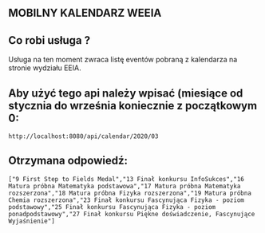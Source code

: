 ## MOBILNY KALENDARZ WEEIA

## Co robi usługa ? 
Usługa na ten moment zwraca listę eventów pobraną z kalendarza na stronie wydziału EEIA.

## Aby użyć tego api należy wpisać (miesiące od stycznia do września koniecznie z początkowym 0:
```
http://localhost:8080/api/calendar/2020/03
```

## Otrzymana odpowiedź:
```
["9 First Step to Fields Medal","13 Finał konkursu InfoSukces","16 Matura próbna Matematyka podstawowa","17 Matura próbna Matematyka rozszerzona","18 Matura próbna Fizyka rozszerzona","19 Matura próbna Chemia rozszerzona","23 Finał konkursu Fascynująca Fizyka - poziom podstawowy","25 Finał konkursu Fascynująca Fizyka - poziom ponadpodstawowy","27 Finał konkursu Piękne doświadczenie, Fascynujące Wyjaśnienie"]
```
	

